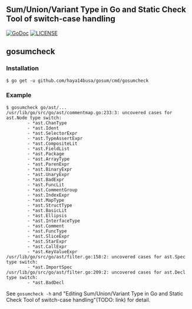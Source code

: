 ## Sum/Union/Variant Type in Go and Static Check Tool of switch-case handling  

[![GoDoc](https://godoc.org/github.com/haya14busa/gosum?status.svg)](https://godoc.org/github.com/haya14busa/gosum)
[![LICENSE](https://img.shields.io/badge/license-MIT-blue.svg)](LICENSE)

## gosumcheck

### Installation 

```
$ go get -u github.com/haya14busa/gosum/cmd/gosumcheck
```

### Example

```
$ gosumcheck go/ast/...
/usr/lib/go/src/go/ast/commentmap.go:233:3: uncovered cases for ast.Node type switch:
        - *ast.ChanType
        - *ast.Ident
        - *ast.SelectorExpr
        - *ast.TypeAssertExpr
        - *ast.CompositeLit
        - *ast.FieldList
        - *ast.Package
        - *ast.ArrayType
        - *ast.ParenExpr
        - *ast.BinaryExpr
        - *ast.UnaryExpr
        - *ast.BadExpr
        - *ast.FuncLit
        - *ast.CommentGroup
        - *ast.IndexExpr
        - *ast.MapType
        - *ast.StructType
        - *ast.BasicLit
        - *ast.Ellipsis
        - *ast.InterfaceType
        - *ast.Comment
        - *ast.FuncType
        - *ast.SliceExpr
        - *ast.StarExpr
        - *ast.CallExpr
        - *ast.KeyValueExpr
/usr/lib/go/src/go/ast/filter.go:158:2: uncovered cases for ast.Spec type switch:
        - *ast.ImportSpec
/usr/lib/go/src/go/ast/filter.go:209:2: uncovered cases for ast.Decl type switch:
        - *ast.BadDecl
```

See `gosumcheck -h` and "Editing Sum/Union/Variant Type in Go and Static Check Tool of switch-case handling"(TODO: link) for detail.
